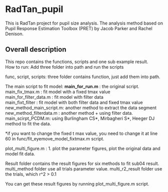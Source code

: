 # RadTan_pupil
This is RadTan project for pupil size analysis.
The analysis method based on Pupil Response Estimation Toolbox (PRET) by Jacob Parker and Rachel Denison.  

## Overall description
This repo contains the functions, scripts and one sub example result.  
How to run: Add three folder into path and run the scripts

func, script, scripts: three folder contains function, just add them into path. 

The main script to fit model:
**main_for_run.m**  : the original script.  
main_fix_tmax.m : fit model with a fixed tmax value  
main_for_filter_data.m : fit model with filter data  
main_fixt_filter : fit model with both filter data and fixed tmax value  
new_method_main_script.m: another method to extract the data segment  
new_method_filterdata.m : another method + using filter data.   
main_scirpt_PCDM.m: using Burlingham CS*, Mirbagheri S*, Heeger DJ method to fit the data.   



*if you want to change the fixed t max value, you need to change it at line 60 in func/fit_eyemove_model_fixtmax.m script. 

plot_multi_figure.m : 1. plot the parameter figures, plot the original data and model fit data. 


Result folder contains the result figures for six methods to fit sub04 result. 
multi_method folder use all trials parameter value. 
multi_r2_result folder use the trials, which r^2 > 0.1

You can get these result figures by running plot_multi_figure.m script. 
